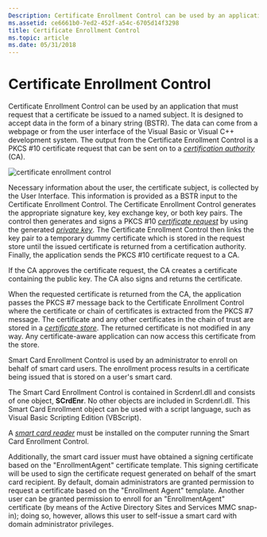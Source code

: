 ```yaml
---
Description: Certificate Enrollment Control can be used by an application that must request that a certificate be issued to a named subject.
ms.assetid: ce6661b0-7ed2-452f-a54c-6705d14f3298
title: Certificate Enrollment Control
ms.topic: article
ms.date: 05/31/2018
---
```


# Certificate Enrollment Control

Certificate Enrollment Control can be used by an application that must request that a certificate be issued to a named subject. It is designed to accept data in the form of a binary string (BSTR). The data can come from a webpage or from the user interface of the Visual Basic or Visual C++ development system. The output from the Certificate Enrollment Control is a PKCS \#10 certificate request that can be sent on to a [*certification authority*](../secgloss/c-gly.md) (CA).

![certificate enrollment control](images/xen-arch.png)

Necessary information about the user, the certificate subject, is collected by the User Interface. This information is provided as a BSTR input to the Certificate Enrollment Control. The Certificate Enrollment Control generates the appropriate signature key, key exchange key, or both key pairs. The control then generates and signs a PKCS \#10 [*certificate request*](../secgloss/c-gly.md) by using the generated [*private key*](../secgloss/p-gly.md). The Certificate Enrollment Control then links the key pair to a temporary dummy certificate which is stored in the request store until the issued certificate is returned from a certification authority. Finally, the application sends the PKCS \#10 certificate request to a CA.

If the CA approves the certificate request, the CA creates a certificate containing the public key. The CA also signs and returns the certificate.

When the requested certificate is returned from the CA, the application passes the PKCS \#7 message back to the Certificate Enrollment Control where the certificate or chain of certificates is extracted from the PKCS \#7 message. The certificate and any other certificates in the chain of trust are stored in a [*certificate store*](../secgloss/c-gly.md). The returned certificate is not modified in any way. Any certificate-aware application can now access this certificate from the store.

Smart Card Enrollment Control is used by an administrator to enroll on behalf of smart card users. The enrollment process results in a certificate being issued that is stored on a user's smart card.

The Smart Card Enrollment Control is contained in Scrdenrl.dll and consists of one object, **SCrdEnr**. No other objects are included in Scrdenrl.dll. This Smart Card Enrollment object can be used with a script language, such as Visual Basic Scripting Edition (VBScript).

A [*smart card reader*](../secgloss/r-gly.md) must be installed on the computer running the Smart Card Enrollment Control.

Additionally, the smart card issuer must have obtained a signing certificate based on the "EnrollmentAgent" certificate template. This signing certificate will be used to sign the certificate request generated on behalf of the smart card recipient. By default, domain administrators are granted permission to request a certificate based on the "Enrollment Agent" template. Another user can be granted permission to enroll for an "EnrollmentAgent" certificate (by means of the Active Directory Sites and Services MMC snap-in); doing so, however, allows this user to self-issue a smart card with domain administrator privileges.

 

 